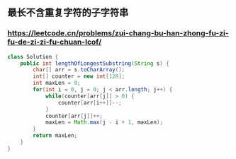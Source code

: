 ## 最长不含重复字符的子字符串
### https://leetcode.cn/problems/zui-chang-bu-han-zhong-fu-zi-fu-de-zi-zi-fu-chuan-lcof/
```java
class Solution {
    public int lengthOfLongestSubstring(String s) {
        char[] arr = s.toCharArray();
        int[] counter = new int[128];
        int maxLen = 0;
        for(int i = 0, j = 0; j < arr.length; j++) {
            while(counter[arr[j]] > 0) {
                counter[arr[i++]]--;
            }
            counter[arr[j]]++;
            maxLen = Math.max(j - i + 1, maxLen);
        }
        return maxLen;
    }
}
```
